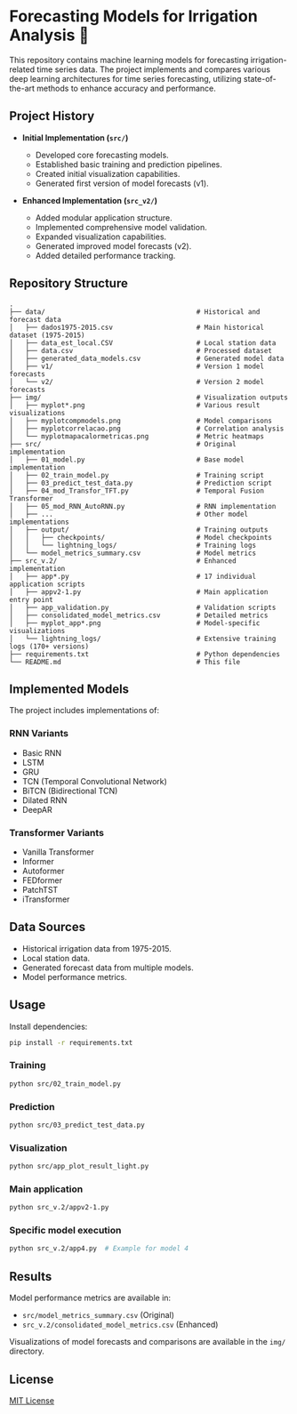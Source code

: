 # Forecasting Models for Irrigation Analysis 🌱

This repository contains machine learning models for forecasting irrigation-related time series data. The project implements and compares various deep learning architectures for time series forecasting, utilizing state-of-the-art methods to enhance accuracy and performance.

## Project History

- **Initial Implementation (`src/`)**
  - Developed core forecasting models.
  - Established basic training and prediction pipelines.
  - Created initial visualization capabilities.
  - Generated first version of model forecasts (v1).

- **Enhanced Implementation (`src_v2/`)**
  - Added modular application structure.
  - Implemented comprehensive model validation.
  - Expanded visualization capabilities.
  - Generated improved model forecasts (v2).
  - Added detailed performance tracking.

## Repository Structure

```plaintext
.
├── data/                                      # Historical and forecast data
│   ├── dados1975-2015.csv                     # Main historical dataset (1975-2015)
│   ├── data_est_local.CSV                     # Local station data
│   ├── data.csv                               # Processed dataset
│   ├── generated_data_models.csv              # Generated model data
│   ├── v1/                                    # Version 1 model forecasts
│   └── v2/                                    # Version 2 model forecasts
├── img/                                       # Visualization outputs
│   ├── myplot*.png                            # Various result visualizations
│   ├── myplotcompmodels.png                   # Model comparisons
│   ├── myplotcorrelacao.png                   # Correlation analysis
│   └── myplotmapacalormetricas.png            # Metric heatmaps
├── src/                                       # Original implementation
│   ├── 01_model.py                            # Base model implementation
│   ├── 02_train_model.py                      # Training script
│   ├── 03_predict_test_data.py                # Prediction script
│   ├── 04_mod_Transfor_TFT.py                 # Temporal Fusion Transformer
│   ├── 05_mod_RNN_AutoRNN.py                  # RNN implementation
│   ├── ...                                    # Other model implementations
│   ├── output/                                # Training outputs
│   │   ├── checkpoints/                       # Model checkpoints
│   │   └── lightning_logs/                    # Training logs
│   └── model_metrics_summary.csv              # Model metrics
├── src_v.2/                                   # Enhanced implementation
│   ├── app*.py                                # 17 individual application scripts
│   ├── appv2-1.py                             # Main application entry point
│   ├── app_validation.py                      # Validation scripts
│   ├── consolidated_model_metrics.csv         # Detailed metrics
│   ├── myplot_app*.png                        # Model-specific visualizations
│   └── lightning_logs/                        # Extensive training logs (170+ versions)
├── requirements.txt                           # Python dependencies
└── README.md                                  # This file
```

## Implemented Models

The project includes implementations of:

### RNN Variants
- Basic RNN
- LSTM
- GRU
- TCN (Temporal Convolutional Network)
- BiTCN (Bidirectional TCN)
- Dilated RNN
- DeepAR

### Transformer Variants
- Vanilla Transformer
- Informer
- Autoformer
- FEDformer
- PatchTST
- iTransformer

## Data Sources

- Historical irrigation data from 1975-2015.
- Local station data.
- Generated forecast data from multiple models.
- Model performance metrics.

## Usage

Install dependencies:
```bash
pip install -r requirements.txt
```

### Training
```bash
python src/02_train_model.py
```

### Prediction
```bash
python src/03_predict_test_data.py
```

### Visualization
```bash
python src/app_plot_result_light.py
```

### Main application
```bash
python src_v.2/appv2-1.py
```

### Specific model execution
```bash
python src_v.2/app4.py  # Example for model 4
```

## Results

Model performance metrics are available in:
- `src/model_metrics_summary.csv` (Original)
- `src_v.2/consolidated_model_metrics.csv` (Enhanced)

Visualizations of model forecasts and comparisons are available in the `img/` directory.

## License

[MIT License](LICENSE)
